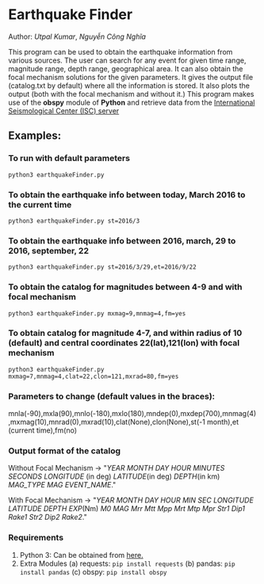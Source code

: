 # Earthquake Finder
Author: _Utpal Kumar_, _Nguyễn Công Nghĩa_

This program can be used to obtain the earthquake information from various sources. The user can search for any event for given time range, magnitude range, depth range, geographical area. It can also obtain the focal mechanism solutions for the given parameters. It gives the output file (catalog.txt by default) where all the information is stored. It also plots the output (both with the focal mechanism and without it.)
This program makes use of the __obspy__ module of __Python__ and retrieve data from the [International Seismological Center (ISC) server](http://www.isc.ac.uk/iscbulletin/search/catalogue/)

## Examples:
### To run with default parameters
`python3 earthquakeFinder.py`

### To obtain the earthquake info between today, March 2016 to the current time
`python3 earthquakeFinder.py st=2016/3`

### To obtain the earthquake info between 2016, march, 29 to 2016, september, 22
`python3 earthquakeFinder.py st=2016/3/29,et=2016/9/22`

### To obtain the catalog for magnitudes between 4-9 and with focal mechanism
`python3 earthquakeFinder.py mxmag=9,mnmag=4,fm=yes`

### To obtain catalog for magnitude 4-7, and within radius of 10 (default) and central coordinates 22(lat),121(lon) with focal mechanism
`python3 earthquakeFinder.py mxmag=7,mnmag=4,clat=22,clon=121,mxrad=80,fm=yes`

### Parameters to change (default values in the braces):
mnla(-90),mxla(90),mnlo(-180),mxlo(180),mndep(0),mxdep(700),mnmag(4),mxmag(10),mnrad(0),mxrad(10),clat(None),clon(None),st(-1 month),et (current time),fm(no)

### Output format of the catalog
Without Focal Mechanism -> "_YEAR_ _MONTH_ _DAY_ _HOUR_ _MINUTES_ _SECONDS_ _LONGITUDE_ (in deg) _LATITUDE_(in deg) _DEPTH_(in km) _MAG_TYPE_ _MAG_ _EVENT_NAME_."

With Focal Mechanism -> "_YEAR_ _MONTH_ _DAY_ _HOUR_ _MIN_ _SEC_ _LONGITUDE_ _LATITUDE_ _DEPTH_ _EXP_(Nm) _M0_ _MAG_ _Mrr_ _Mtt_ _Mpp_ _Mrt_ _Mtp_ _Mpr_ _Str1_ _Dip1_ _Rake1_ _Str2_ _Dip2_ _Rake2_."

### Requirements
1. Python 3: Can be obtained from [here.](https://www.python.org/downloads/)
2. Extra Modules
    (a) requests: `pip install requests`
    (b) pandas: `pip install pandas`
    (c) obspy: `pip install obspy`



